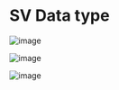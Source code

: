 # SV Data type

![image](https://user-images.githubusercontent.com/98731221/208402858-96cb438e-25f7-4f34-a74c-abe07bfdbcd8.png)

![image](https://user-images.githubusercontent.com/98731221/208403516-f4eda57d-d0a8-4a1e-8314-7c497f25c883.png)

![image](https://user-images.githubusercontent.com/98731221/208404723-889b3022-1f24-4e79-b7dc-4f877c4d7787.png)


